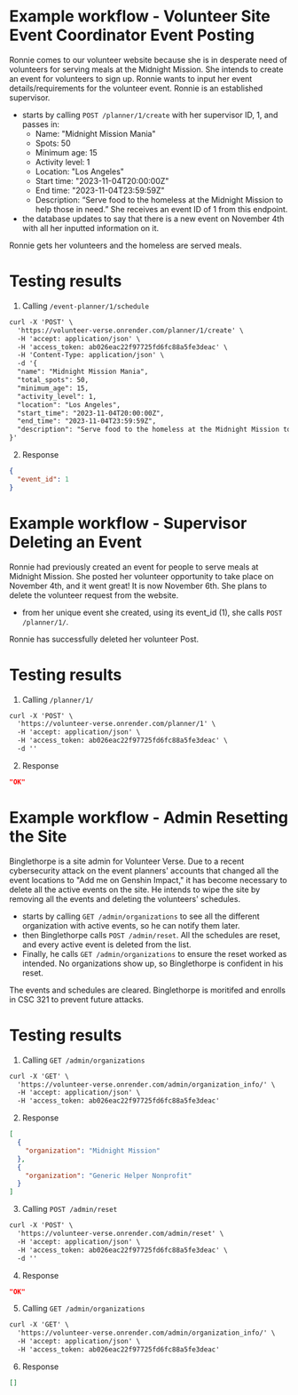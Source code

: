 # Example workflow - Volunteer Site Event Coordinator Event Posting

Ronnie comes to our volunteer website because she is in desperate need of volunteers for serving meals at the Midnight Mission. She intends to create an event for volunteers to sign up. Ronnie wants to input her event details/requirements for the volunteer event. Ronnie is an established supervisor.

- starts by calling `POST /planner/1/create` with her supervisor ID, 1, and passes in:
  - Name: "Midnight Mission Mania"
  - Spots: 50
  - Minimum age: 15
  - Activity level: 1
  - Location: "Los Angeles"
  - Start time: "2023-11-04T20:00:00Z"
  - End time: "2023-11-04T23:59:59Z"
  - Description: “Serve food to the homeless at the Midnight Mission to help those in need.”
  She receives an event ID of 1 from this endpoint.
- the database updates to say that there is a new event on November 4th with all her inputted information on it.

Ronnie gets her volunteers and the homeless are served meals.

# Testing results
1. Calling `/event-planner/1/schedule`

```html
curl -X 'POST' \
  'https://volunteer-verse.onrender.com/planner/1/create' \
  -H 'accept: application/json' \
  -H 'access_token: ab026eac22f97725fd6fc88a5fe3deac' \
  -H 'Content-Type: application/json' \
  -d '{
  "name": "Midnight Mission Mania",
  "total_spots": 50,
  "minimum_age": 15,
  "activity_level": 1,
  "location": "Los Angeles",
  "start_time": "2023-11-04T20:00:00Z",
  "end_time": "2023-11-04T23:59:59Z",
  "description": "Serve food to the homeless at the Midnight Mission to help those in need."
}'
```

2. Response

```json
{
  "event_id": 1
}
```

# Example workflow - Supervisor Deleting an Event

Ronnie had previously created an event for people to serve meals at Midnight Mission. She posted her volunteer opportunity to take place on November 4th, and it went great! It is now November 6th. She plans to delete the volunteer request from the website. 

- from her unique event she created, using its event_id (1), she calls `POST /planner/1/`.

Ronnie has successfully deleted her volunteer Post.

# Testing results
1. Calling `/planner/1/`

```html
curl -X 'POST' \
  'https://volunteer-verse.onrender.com/planner/1' \
  -H 'accept: application/json' \
  -H 'access_token: ab026eac22f97725fd6fc88a5fe3deac' \
  -d ''
```

2. Response

```json
"OK"
```

# Example workflow - Admin Resetting the Site

Binglethorpe is a site admin for Volunteer Verse. Due to a recent cybersecurity attack on the event planners' accounts that changed all the event locations to "Add me on Genshin Impact," it has become necessary to delete all the active events on the site. He intends to wipe the site by removing all the events and deleting the volunteers' schedules.

- starts by calling `GET /admin/organizations` to see all the different organization with active events, so he can notify them later.
- then Binglethorpe calls `POST /admin/reset`. All the schedules are reset, and every active event is deleted from the list.
- Finally, he calls `GET /admin/organizations` to ensure the reset worked as intended. No organizations show up, so Binglethorpe is confident in his reset.

The events and schedules are cleared. Binglethorpe is moritifed and enrolls in CSC 321 to prevent future attacks.

# Testing results
1. Calling `GET /admin/organizations`

```html
curl -X 'GET' \
  'https://volunteer-verse.onrender.com/admin/organization_info/' \
  -H 'accept: application/json' \
  -H 'access_token: ab026eac22f97725fd6fc88a5fe3deac'
```

2. Response

```json
[
  {
    "organization": "Midnight Mission"
  },
  {
    "organization": "Generic Helper Nonprofit"
  }
]
```

3. Calling `POST /admin/reset`

```html
curl -X 'POST' \
  'https://volunteer-verse.onrender.com/admin/reset' \
  -H 'accept: application/json' \
  -H 'access_token: ab026eac22f97725fd6fc88a5fe3deac' \
  -d ''
```

4. Response

```json
"OK"
```

5. Calling `GET /admin/organizations`

```html
curl -X 'GET' \
  'https://volunteer-verse.onrender.com/admin/organization_info/' \
  -H 'accept: application/json' \
  -H 'access_token: ab026eac22f97725fd6fc88a5fe3deac'
```

6. Response

```json
[]
```
